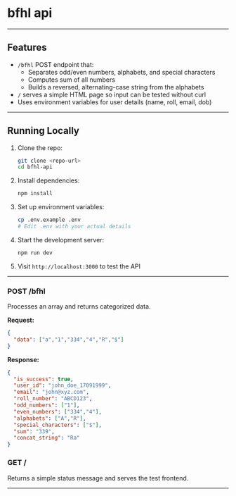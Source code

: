 # bfhl api


---

##  Features
- `/bfhl` POST endpoint that:
  - Separates odd/even numbers, alphabets, and special characters
  - Computes sum of all numbers
  - Builds a reversed, alternating-case string from the alphabets
- `/` serves a simple HTML page so input can be tested without curl
- Uses environment variables for user details (name, roll, email, dob)

---

##  Running Locally

1. Clone the repo:
   ```bash
   git clone <repo-url>
   cd bfhl-api
   ```

2. Install dependencies:
   ```bash
   npm install
   ```

3. Set up environment variables:
   ```bash
   cp .env.example .env
   # Edit .env with your actual details
   ```

4. Start the development server:
   ```bash
   npm run dev
   ```

5. Visit `http://localhost:3000` to test the API


---

### POST /bfhl
Processes an array and returns categorized data.

**Request:**
```json
{
  "data": ["a","1","334","4","R","$"]
}
```

**Response:**
```json
{
  "is_success": true,
  "user_id": "john_doe_17091999",
  "email": "john@xyz.com",
  "roll_number": "ABCD123",
  "odd_numbers": ["1"],
  "even_numbers": ["334","4"],
  "alphabets": ["A","R"],
  "special_characters": ["$"],
  "sum": "339",
  "concat_string": "Ra"
}
```

### GET /
Returns a simple status message and serves the test frontend.

---


